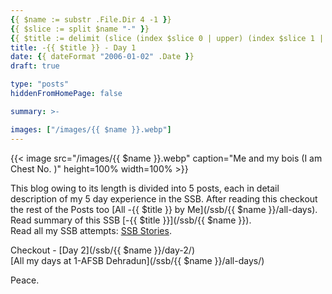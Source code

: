 ```yaml
---
{{ $name := substr .File.Dir 4 -1 }}
{{ $slice := split $name "-" }}
{{ $title := delimit (slice (index $slice 0 | upper) (index $slice 1 | title)) " " }}
title: -{{ $title }} - Day 1
date: {{ dateFormat "2006-01-02" .Date }}
draft: true

type: "posts"
hiddenFromHomePage: false

summary: >-

images: ["/images/{{ $name }}.webp"]
---
```


{{< image src="/images/{{ $name }}.webp" caption="Me and my bois (I am Chest No. )" height=100% width=100% >}}

This blog owing to its length is divided into 5 posts, each in detail description of my 5 day experience in the SSB. After reading this checkout the rest of the Posts too [All -{{ $title }} by Me](/ssb/{{ $name }}/all-days).\
Read summary of this SSB [-{{ $title }}](/ssb/{{ $name }}).\
Read all my SSB attempts: [SSB Stories](/categories/ssb-stories).

Checkout - [Day 2](/ssb/{{ $name }}/day-2/)\
[All my days at 1-AFSB Dehradun](/ssb/{{ $name }}/all-days/)

Peace.
